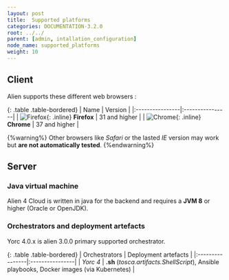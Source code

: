 ```yaml
---
layout: post
title:  Supported platforms
categories: DOCUMENTATION-3.2.0
root: ../../
parent: [admin, intallation_configuration]
node_name: supported_platforms
weight: 10
---
```


## Client

Alien supports these different web browsers :

{: .table .table-bordered}
| Name | Version |
|:----------------|:----------------|
| ![Firefox](../../images/admin_guide/browsers_logo_firefox.png){: .inline} **Firefox** | 31 and higher |
| ![Chrome](../../images/admin_guide/browsers_logo_chrome.png){: .inline} **Chrome** | 37 and higher |

{%warning%}
Other browsers like _Safari_ or the lasted _IE_ version may work but **are not automatically tested**.
{%endwarning%}

## Server

### Java virtual machine

Alien 4 Cloud is written in java for the backend and requires a **JVM 8** or higher (Oracle or OpenJDK).

### Orchestrators and deployment artefacts

Yorc 4.0.x is alien 3.0.0 primary supported orchestrator.

{: .table .table-bordered}
| Orchestrators | Deployment artefacts |
|:----------------|:----------------|
| _Yorc 4_ | **.sh** (_tosca.artifacts.ShellScript_), Ansible playbooks, Docker images (via Kubernetes) |
